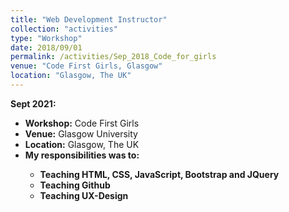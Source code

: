 ```yaml
---
title: "Web Development Instructor"
collection: "activities"
type: "Workshop"
date: 2018/09/01
permalink: /activities/Sep_2018_Code_for_girls
venue: "Code First Girls, Glasgow"
location: "Glasgow, The UK"
---
```

<b>Sept 2021:</b>
* <b>Workshop:</b> Code First Girls
* <b>Venue:</b> Glasgow University
* <b>Location:</b> Glasgow, The UK
* <b>My responsibilities was to:<b> <br />
  * Teaching HTML, CSS, JavaScript, Bootstrap and JQuery
  * Teaching Github
  * Teaching UX-Design


